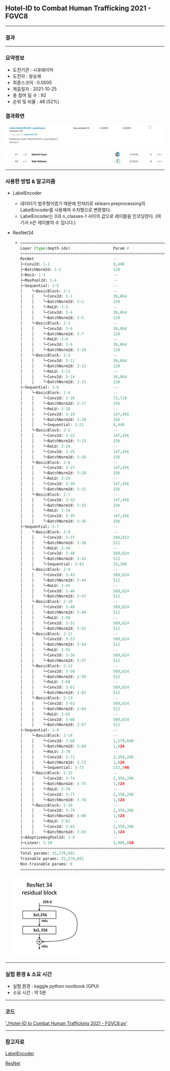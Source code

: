 ## Hotel-ID to Combat Human Trafficking 2021 - FGVC8

------------

### 결과

----------------

### 요약정보

* 도전기관 : 시큐레이어
* 도전자 : 왕승재
* 최종스코어 : 0.0005
* 제출일자 : 2021-10-25
* 총 참여 팀 수 : 92
* 순위 및 비율 : 48 (52%)

### 결과화면

![결과](screanshot/score.png)

![결과](screanshot/leaderboard.png)

----------

### 사용한 방법 & 알고리즘

* LabelEncoder

  * 데이터가 범주형이였기 때문에 전처리로 sklearn.preprocessing의 LabelEncoder를 사용해여 수치형으로 변환했다.
  * LabelEncoder는 0과 n_classes-1 사이의 값으로 레이블을 인코딩한다. (여기서 n은 레이블의 수 입니다.)

* ResNet34

  * ```python
    =================================================================
    Layer (type:depth-idx)                   Param #
    =================================================================
    ResNet                                   --
    ├─Conv2d: 1-1                            9,408
    ├─BatchNorm2d: 1-2                       128
    ├─ReLU: 1-3                              --
    ├─MaxPool2d: 1-4                         --
    ├─Sequential: 1-5                        --
    │    └─BasicBlock: 2-1                   --
    │    │    └─Conv2d: 3-1                  36,864
    │    │    └─BatchNorm2d: 3-2             128
    │    │    └─ReLU: 3-3                    --
    │    │    └─Conv2d: 3-4                  36,864
    │    │    └─BatchNorm2d: 3-5             128
    │    └─BasicBlock: 2-2                   --
    │    │    └─Conv2d: 3-6                  36,864
    │    │    └─BatchNorm2d: 3-7             128
    │    │    └─ReLU: 3-8                    --
    │    │    └─Conv2d: 3-9                  36,864
    │    │    └─BatchNorm2d: 3-10            128
    │    └─BasicBlock: 2-3                   --
    │    │    └─Conv2d: 3-11                 36,864
    │    │    └─BatchNorm2d: 3-12            128
    │    │    └─ReLU: 3-13                   --
    │    │    └─Conv2d: 3-14                 36,864
    │    │    └─BatchNorm2d: 3-15            128
    ├─Sequential: 1-6                        --
    │    └─BasicBlock: 2-4                   --
    │    │    └─Conv2d: 3-16                 73,728
    │    │    └─BatchNorm2d: 3-17            256
    │    │    └─ReLU: 3-18                   --
    │    │    └─Conv2d: 3-19                 147,456
    │    │    └─BatchNorm2d: 3-20            256
    │    │    └─Sequential: 3-21             8,448
    │    └─BasicBlock: 2-5                   --
    │    │    └─Conv2d: 3-22                 147,456
    │    │    └─BatchNorm2d: 3-23            256
    │    │    └─ReLU: 3-24                   --
    │    │    └─Conv2d: 3-25                 147,456
    │    │    └─BatchNorm2d: 3-26            256
    │    └─BasicBlock: 2-6                   --
    │    │    └─Conv2d: 3-27                 147,456
    │    │    └─BatchNorm2d: 3-28            256
    │    │    └─ReLU: 3-29                   --
    │    │    └─Conv2d: 3-30                 147,456
    │    │    └─BatchNorm2d: 3-31            256
    │    └─BasicBlock: 2-7                   --
    │    │    └─Conv2d: 3-32                 147,456
    │    │    └─BatchNorm2d: 3-33            256
    │    │    └─ReLU: 3-34                   --
    │    │    └─Conv2d: 3-35                 147,456
    │    │    └─BatchNorm2d: 3-36            256
    ├─Sequential: 1-7                        --
    │    └─BasicBlock: 2-8                   --
    │    │    └─Conv2d: 3-37                 294,912
    │    │    └─BatchNorm2d: 3-38            512
    │    │    └─ReLU: 3-39                   --
    │    │    └─Conv2d: 3-40                 589,824
    │    │    └─BatchNorm2d: 3-41            512
    │    │    └─Sequential: 3-42             33,280
    │    └─BasicBlock: 2-9                   --
    │    │    └─Conv2d: 3-43                 589,824
    │    │    └─BatchNorm2d: 3-44            512
    │    │    └─ReLU: 3-45                   --
    │    │    └─Conv2d: 3-46                 589,824
    │    │    └─BatchNorm2d: 3-47            512
    │    └─BasicBlock: 2-10                  --
    │    │    └─Conv2d: 3-48                 589,824
    │    │    └─BatchNorm2d: 3-49            512
    │    │    └─ReLU: 3-50                   --
    │    │    └─Conv2d: 3-51                 589,824
    │    │    └─BatchNorm2d: 3-52            512
    │    └─BasicBlock: 2-11                  --
    │    │    └─Conv2d: 3-53                 589,824
    │    │    └─BatchNorm2d: 3-54            512
    │    │    └─ReLU: 3-55                   --
    │    │    └─Conv2d: 3-56                 589,824
    │    │    └─BatchNorm2d: 3-57            512
    │    └─BasicBlock: 2-12                  --
    │    │    └─Conv2d: 3-58                 589,824
    │    │    └─BatchNorm2d: 3-59            512
    │    │    └─ReLU: 3-60                   --
    │    │    └─Conv2d: 3-61                 589,824
    │    │    └─BatchNorm2d: 3-62            512
    │    └─BasicBlock: 2-13                  --
    │    │    └─Conv2d: 3-63                 589,824
    │    │    └─BatchNorm2d: 3-64            512
    │    │    └─ReLU: 3-65                   --
    │    │    └─Conv2d: 3-66                 589,824
    │    │    └─BatchNorm2d: 3-67            512
    ├─Sequential: 1-8                        --
    │    └─BasicBlock: 2-14                  --
    │    │    └─Conv2d: 3-68                 1,179,648
    │    │    └─BatchNorm2d: 3-69            1,024
    │    │    └─ReLU: 3-70                   --
    │    │    └─Conv2d: 3-71                 2,359,296
    │    │    └─BatchNorm2d: 3-72            1,024
    │    │    └─Sequential: 3-73             132,096
    │    └─BasicBlock: 2-15                  --
    │    │    └─Conv2d: 3-74                 2,359,296
    │    │    └─BatchNorm2d: 3-75            1,024
    │    │    └─ReLU: 3-76                   --
    │    │    └─Conv2d: 3-77                 2,359,296
    │    │    └─BatchNorm2d: 3-78            1,024
    │    └─BasicBlock: 2-16                  --
    │    │    └─Conv2d: 3-79                 2,359,296
    │    │    └─BatchNorm2d: 3-80            1,024
    │    │    └─ReLU: 3-81                   --
    │    │    └─Conv2d: 3-82                 2,359,296
    │    │    └─BatchNorm2d: 3-83            1,024
    ├─AdaptiveAvgPool2d: 1-9                 --
    ├─Linear: 1-10                           3,986,010
    =================================================================
    Total params: 25,270,682
    Trainable params: 25,270,682
    Non-trainable params: 0
    =================================================================
    ```

  ![model](screanshot/model.png)

-------------

### 실험 환경 & 소요 시간

* 실험 환경 : kaggle python nootbook (GPU)
* 소요 시간 : 약 5분

-----------

### 코드

['./Hotel-ID to Combat Human Trafficking 2021 - FGVC8.py'](https://github.com/essential2189/ML_study/blob/main/kaggle/Hotel-ID%20to%20Combat%20Human%20Trafficking%202021%20-%20FGVC8/Hotel-ID%20to%20Combat%20Human%20Trafficking%202021%20-%20FGVC8.py)

-----------

### 참고자료

[LabelEncoder](https://scikit-learn.org/stable/modules/generated/sklearn.preprocessing.LabelEncoder.html)

[ResNet](https://pytorch.org/hub/pytorch_vision_resnet/)

